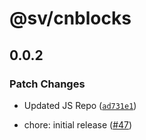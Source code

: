 # @sv/cnblocks

## 0.0.2

### Patch Changes

- Updated JS Repo ([`ad731e1`](https://github.com/SikandarJODD/cnblocks/commit/ad731e10a1c00094dab9ebb3cebd57ae7333a602))

- chore: initial release ([#47](https://github.com/SikandarJODD/cnblocks/pull/47))
